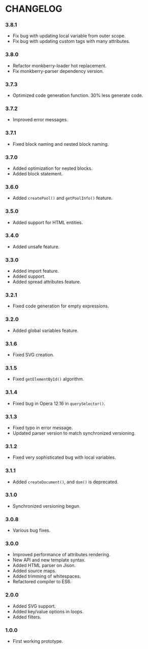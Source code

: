 # CHANGELOG

### 3.8.1

* Fix bug with updating local variable from outer scope.
* Fix bug with updating custom tags with many attributes. 

### 3.8.0

* Refactor monkberry-loader hot replacement. 
* Fix monkberry-parser dependency version.

### 3.7.3

* Optimized code generation function. 30% less generate code.

### 3.7.2

* Improved error messages.

### 3.7.1

* Fixed block naming and nested block naming.

### 3.7.0

* Added optimization for nested blocks.
* Added block statement.

### 3.6.0

* Added `createPool()` and `getPoolInfo()` feature.

### 3.5.0

* Added support for HTML entities.

### 3.4.0

* Added unsafe feature.

### 3.3.0

* Added import feature.
* Added <!-- comment --> support.
* Added spread attributes feature.

### 3.2.1

* Fixed code generation for empty expressions.

### 3.2.0

* Added global variables feature.

### 3.1.6

* Fixed SVG creation.

### 3.1.5

* Fixed `getElementById()` algorithm.

### 3.1.4

* Fixed bug in Opera 12.16 in `querySelector()`.

### 3.1.3

* Fixed typo in error message.
* Updated parser version to match synchronized versioning.

### 3.1.2

* Fixed very sophisticated bug with local variables.

### 3.1.1

* Added `createDocument()`, and `dom()` is deprecated.

### 3.1.0

* Synchronized versioning begun.

### 3.0.8

* Various bug fixes. 

### 3.0.0

* Improved performance of attributes rendering.
* New API and new template syntax.
* Added HTML parser on Jison.
* Added source maps.
* Added trimming of whitespaces.
* Refactored compiler to ES6. 

### 2.0.0

* Added SVG support.
* Added key/value options in loops.
* Added filters.

### 1.0.0
* First working prototype. 
 